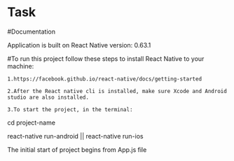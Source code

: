 # Task

#Documentation

Application is built on React Native version: 0.63.1

#To run this project follow these steps to install React Native to your machine:

    1.https://facebook.github.io/react-native/docs/getting-started
 
    2.After the React native cli is installed, make sure Xcode and Android studio are also installed.

    3.To start the project, in the terminal:
  
   cd project-name
  
   react-native run-android || react-native run-ios
  
   The initial start of project begins from App.js file

